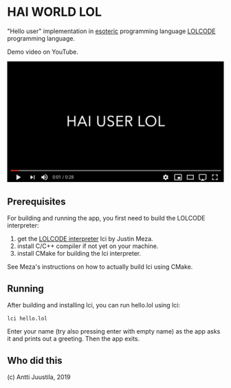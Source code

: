 # HAI WORLD LOL

"Hello user" implementation in [esoteric](https://en.wikipedia.org/wiki/Esoteric_programming_language) programming language [LOLCODE](http://www.lolcode.org) programming language.

Demo video on YouTube.

[ ![LOL Demo video in YouTube](YouTubeLOLScreen.png)](https://www.youtube.com/watch?v=PxpiBOY9eOw)


## Prerequisites

For building and running the app, you first need to build the LOLCODE interpreter:

1. get the [LOLCODE interpreter](https://github.com/justinmeza/lci) lci by Justin Meza.
2. install C/C++ compiler if not yet on your machine.
3. install CMake for building the lci interpreter.

See Meza's instructions on how to actually build lci using CMake.

## Running 

After building and installing lci, you can run hello.lol using lci:

```
lci hello.lol
```
Enter your name (try also pressing enter with empty name) as the app asks it and prints out a greeting. Then the app exits.

## Who did this

(c) Antti Juustila, 2019

